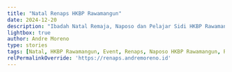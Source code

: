 ```yaml
---
title: "Natal Renaps HKBP Rawamangun"
date: 2024-12-20
description: "Ibadah Natal Remaja, Naposo dan Pelajar Sidi HKBP Rawamangun Tahun 2024"
lightbox: true
author: Andre Moreno
type: stories
tags: [Natal, HKBP Rawamangun, Event, Renaps, Naposo HKBP Rawamangun, Remaja HKBP Rawamangun]
relPermalinkOverride: 'https://renaps.andremoreno.id'
---
```


